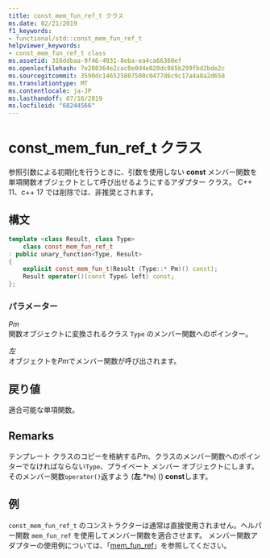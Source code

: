 ```yaml
---
title: const_mem_fun_ref_t クラス
ms.date: 02/21/2019
f1_keywords:
- functional/std::const_mem_fun_ref_t
helpviewer_keywords:
- const_mem_fun_ref_t class
ms.assetid: 316ddbaa-9f46-4931-8eba-ea4ca66360ef
ms.openlocfilehash: 7e208364e2cac0e0d4e020dc865b299fbd2bde2c
ms.sourcegitcommit: 3590dc146525807500c0477d6c9c17a4a8a2d658
ms.translationtype: MT
ms.contentlocale: ja-JP
ms.lasthandoff: 07/16/2019
ms.locfileid: "68244566"
---
```

# <a name="constmemfunreft-class"></a>const_mem_fun_ref_t クラス

参照引数による初期化を行うときに、引数を使用しない **const** メンバー関数を単項関数オブジェクトとして呼び出せるようにするアダプター クラス。 C++ 11、c++ 17 では削除では、非推奨とされます。

## <a name="syntax"></a>構文

```cpp
template <class Result, class Type>
    class const_mem_fun_ref_t
: public unary_function<Type, Result>
{
    explicit const_mem_fun_t(Result (Type::* Pm)() const);
    Result operator()(const Type& left) const;
};
```

### <a name="parameters"></a>パラメーター

*Pm*\
関数オブジェクトに変換されるクラス `Type` のメンバー関数へのポインター。

*左*\
オブジェクトを*Pm*でメンバー関数が呼び出されます。

## <a name="return-value"></a>戻り値

適合可能な単項関数。

## <a name="remarks"></a>Remarks

テンプレート クラスのコピーを格納する*Pm*、クラスのメンバー関数へのポインターでなければならない`Type`、プライベート メンバー オブジェクトにします。 そのメンバー関数`operator()`返すよう (**左**.\*`Pm`) () **const**します。

## <a name="example"></a>例

`const_mem_fun_ref_t` のコンストラクターは通常は直接使用されません。ヘルパー関数 `mem_fun_ref` を使用してメンバー関数を適合させます。 メンバー関数アダプターの使用例については、「[mem_fun_ref](../standard-library/functional-functions.md#mem_fun_ref)」を参照してください。

